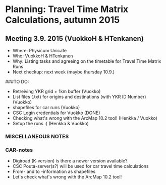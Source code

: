 # Planning: Travel Time Matrix Calculations, autumn 2015

## Meeting 3.9. 2015 (VuokkoH & HTenkanen)

- Where: Physicum Unicafe
- Who: VuokkoH & HTenkanen
- Why: Listing tasks and agreeing on the timetable for Travel Time Matrix Runs
- Next checkup: next week (maybe thursday 10.9.)


###TO DO:

- Retreiving YKR grid + 1km buffer (Vuokko)
- List files (.txt) for origins and destinations (with YKR ID Number) (Vuokko)
- shapefiles for car runs (Vuokko)
- CSC Login credentials for Vuokko (DONE)
- Checking what's wrong with the ArcMap 10.2 tool! (Henkka / Vuokko)
- Setup the runs :) (Henkka & Vuokko)

### MISCELLANEOUS NOTES



### CAR-notes

- Digiroad (K-version) is there a newer version available?
- CSC Pouta-server(s?) will be used for car travel time calculations
- From- and to -information as shapefiles
- Let's check what's wrong with the ArcMap 10.2 tool!
